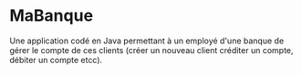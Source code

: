 # MaBanque
Une application codé en Java permettant à un employé d'une banque de gérer le compte de ces clients (créer un nouveau client créditer un compte, débiter un compte etcc). 
